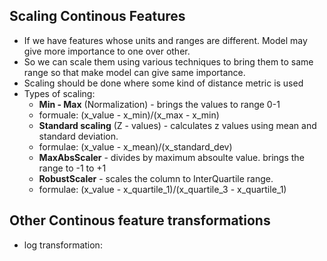 ## Scaling Continous Features

* If we have features whose units and ranges are different. Model may give more importance to one over other.  
* So we can scale them using various techniques to bring them to same range so that make model can give same importance.
* Scaling should be done where some kind of distance metric is used
* Types of scaling:
  * **Min - Max** (Normalization) - brings the values to range 0-1 
   * formuale: (x_value - x_min)/(x_max - x_min)
  * **Standard scaling** (Z - values) - calculates z values using mean and standard deviation.
   * formulae: (x_value - x_mean)/(x_standard_dev)
  * **MaxAbsScaler** - divides by maximum absoulte value. brings the range to -1 to +1 
  * **RobustScaler** - scales the column to InterQuartile range. 
   * formulae: (x_value - x_quartile_1)/(x_quartile_3 - x_quartile_1)

## Other Continous feature transformations

* log transformation: 

